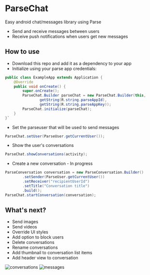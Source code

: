 # ParseChat
Easy android chat/messages library using Parse

- Send and receive messages between users
- Receive push notifications when users get new messages

## How to use
- Download this repo and add it as a dependency to your app
- Initialize using your parse app credentials:
```java
public class ExampleApp extends Application {
    @Override
    public void onCreate() {
        super.onCreate();
        ParseChat.Builder parseChat = new ParseChat.Builder(this,
                getString(R.string.parseAppId),
                getString(R.string.parseAppKey));
        ParseChat.initialize(parseChat);
    }
}`
```
- Set the parseuser that will be used to send messages
```java
ParseChat.setUser(ParseUser.getCurrentUser());
```
- Show the user's conversations
```java
ParseChat.showConversations(activity);
```
- Create a new conversation - In progress
```java
ParseConversation conversation = new ParseConversation.Builder()
        .setSender(ParseUser.getCurrentUser())
        .setReceiver("recipientUserId")
        .setTitle("Conversation title")
        .build();
ParseChat.startConversation(conversation);
```
## What's next?
- Send images
- Send videos
- Override UI styles
- Add option to block users
- Delete conversations
- Rename conversations
- Add thumbnail to conversation list items
- Add header view to conversation

![conversations](https://raw.githubusercontent.com/j-mateo/ParseChat/master/art/parsechat_conversations.png)
![messages](https://raw.githubusercontent.com/j-mateo/ParseChat/master/art/parsechat_messages.png)

